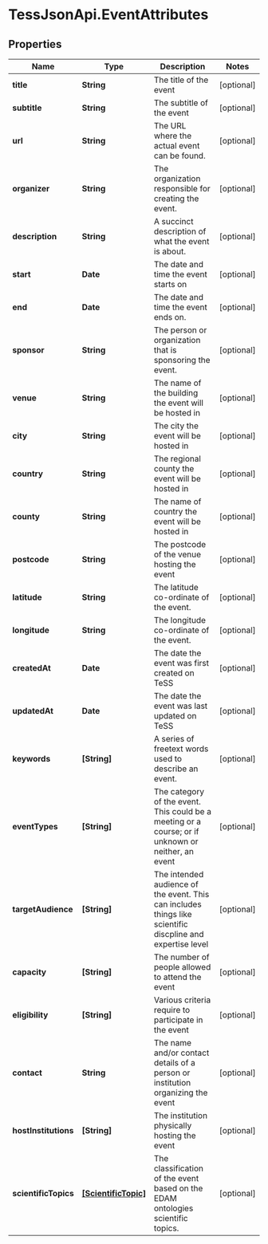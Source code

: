 # TessJsonApi.EventAttributes

## Properties
Name | Type | Description | Notes
------------ | ------------- | ------------- | -------------
**title** | **String** | The title of the event | [optional] 
**subtitle** | **String** | The subtitle of the event | [optional] 
**url** | **String** | The URL where the actual event can be found. | [optional] 
**organizer** | **String** | The organization responsible for creating the event. | [optional] 
**description** | **String** | A succinct description of what the event is about. | [optional] 
**start** | **Date** | The date and time the event starts on | [optional] 
**end** | **Date** | The date and time the event ends on. | [optional] 
**sponsor** | **String** | The person or organization that is sponsoring the event. | [optional] 
**venue** | **String** | The name of the building the event will be hosted in | [optional] 
**city** | **String** | The city the event will be hosted in | [optional] 
**country** | **String** | The regional county the event will be hosted in | [optional] 
**county** | **String** | The name of country the event will be hosted in | [optional] 
**postcode** | **String** | The postcode of the venue hosting the event | [optional] 
**latitude** | **String** | The latitude co-ordinate of the event. | [optional] 
**longitude** | **String** | The longitude co-ordinate of the event. | [optional] 
**createdAt** | **Date** | The date the event was first created on TeSS | [optional] 
**updatedAt** | **Date** | The date the event was last updated on TeSS | [optional] 
**keywords** | **[String]** | A series of freetext words used to describe an event. | [optional] 
**eventTypes** | **[String]** | The category of the event. This could be a meeting or a course; or if unknown or neither, an event | [optional] 
**targetAudience** | **[String]** | The intended audience of the event. This can includes things like scientific discpline and expertise level | [optional] 
**capacity** | **[String]** | The number of people allowed to attend the event | [optional] 
**eligibility** | **[String]** | Various criteria require to participate in the event | [optional] 
**contact** | **String** | The name and/or contact details of a person or institution organizing the event | [optional] 
**hostInstitutions** | **[String]** | The institution physically hosting the event | [optional] 
**scientificTopics** | [**[ScientificTopic]**](ScientificTopic.md) | The classification of the event based on the EDAM ontologies scientific topics. | [optional] 


